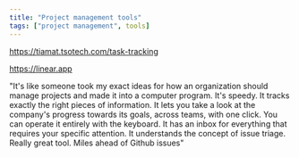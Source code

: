 ```yaml
---
title: "Project management tools"
tags: ["project management", tools]
---
```



https://tiamat.tsotech.com/task-tracking


https://linear.app

"It's like someone took my exact ideas for how an organization should manage projects and made it into a computer program. It's speedy. It tracks exactly the right pieces of information. It lets you take a look at the company's progress towards its goals, across teams, with one click. You can operate it entirely with the keyboard. It has an inbox for everything that requires your specific attention. It understands the concept of issue triage. Really great tool. Miles ahead of Github issues"